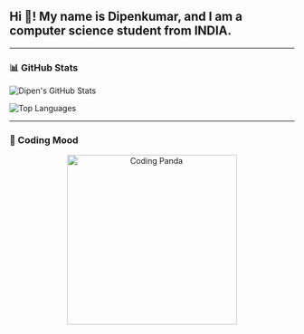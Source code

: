 ## Hi 👋! My name is Dipenkumar, and I am a computer science student from INDIA.

---

### 📊 GitHub Stats

![Dipen's GitHub Stats](https://github-readme-stats-git-masterrstaa.vercel.app/api?username=dipenpadhiyar&show_icons=true&include_all_commits=true&count_private=true&theme=dracula&cache_seconds=1800)

![Top Languages](https://github-readme-stats-git-masterrstaa.vercel.app/api/top-langs/?username=dipenpadhiyar&layout=compact&langs_count=5&theme=dracula&cache_seconds=1800)

---

### 🐼 Coding Mood

<div align="center">
  <img height="300" src="https://media.giphy.com/media/mql4KQroAI2T6/giphy.gif" alt="Coding Panda" />
</div>
